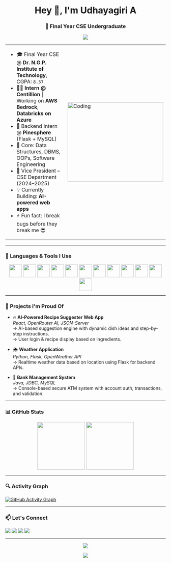 <h1 align="center">Hey 👋, I'm Udhayagiri A</h1>
<h3 align="center">🚀 Final Year CSE Undergraduate </h3>

<p align="center">
  <img src="https://readme-typing-svg.herokuapp.com?font=Fira+Code&duration=3000&pause=1000&color=FF61F6&center=true&vCenter=true&width=435&lines=On+a+journey+of+constant+learning+and+tech+discovery;Let's+build+something+awesome!" />
</p>

<table>
  <tr>
    <td>

- 🎓 Final Year CSE @ **Dr. N.G.P. Institute of Technology**, CGPA: `8.57`  
- 🧑‍💼 **Intern @ Centillion** | Working on **AWS Bedrock**, **Databricks on Azure**  
- 🔧 Backend Intern @ **Pinesphere** (Flask + MySQL)  
- 🧠 Core: Data Structures, DBMS, OOPs, Software Engineering  
- 🤝 Vice President – CSE Department (2024–2025)  
- 💡 Currently Building: **AI-powered web apps**  
- ⚡ Fun fact: I break bugs before they break me 😎

</td>
    <td>
      <img align="center" alt="Coding" width="300" height="250" src="https://media.giphy.com/media/qgQUggAC3Pfv687qPC/giphy.gif" />
    </td>
  </tr>
</table>

---

### 🧠 Languages & Tools I Use

<div align="center">
  <img src="https://cdn.jsdelivr.net/gh/devicons/devicon/icons/java/java-original.svg" height="40" />
  <img src="https://cdn.jsdelivr.net/gh/devicons/devicon/icons/python/python-original.svg" height="40" />
  <img src="https://cdn.jsdelivr.net/gh/devicons/devicon/icons/html5/html5-original.svg" height="40" />
  <img src="https://cdn.jsdelivr.net/gh/devicons/devicon/icons/css3/css3-original.svg" height="40" />
  <img src="https://cdn.jsdelivr.net/gh/devicons/devicon/icons/javascript/javascript-original.svg" height="40" />
  <img src="https://cdn.jsdelivr.net/gh/devicons/devicon/icons/react/react-original.svg" height="40" />
  <img src="https://cdn.jsdelivr.net/gh/devicons/devicon/icons/flask/flask-original.svg" height="40" />
  <img src="https://cdn.jsdelivr.net/gh/devicons/devicon/icons/mysql/mysql-original.svg" height="40" />
  <img src="https://cdn.jsdelivr.net/gh/devicons/devicon/icons/git/git-original.svg" height="40" />
  <img src="https://cdn.jsdelivr.net/gh/devicons/devicon/icons/github/github-original.svg" height="40" />
  <img src="https://cdn.jsdelivr.net/gh/devicons/devicon/icons/azure/azure-original.svg" height="40" />
  <img src="https://cdn.jsdelivr.net/gh/devicons/devicon/icons/amazonwebservices/amazonwebservices-original.svg" height="40" />
</div>

---

### 🚀 Projects I'm Proud Of

- 🔥 **AI-Powered Recipe Suggester Web App**  
  *React, OpenRouter AI, JSON-Server*  
  → AI-based suggestion engine with dynamic dish ideas and step-by-step instructions.  
  → User login & recipe display based on ingredients.

- 🌦️ **Weather Application**  
  *Python, Flask, OpenWeather API*  
  → Realtime weather data based on location using Flask for backend APIs.

- 🏦 **Bank Management System**  
  *Java, JDBC, MySQL*  
  → Console-based secure ATM system with account auth, transactions, and validation.

---

### 📊 GitHub Stats

<div align="center">
  <img src="https://github-readme-stats.vercel.app/api?username=Udhayagiri-A&show_icons=true&theme=tokyonight&hide=issues&count_private=true" height="150" />
  <img src="https://github-readme-stats.vercel.app/api/top-langs/?username=Udhayagiri-A&layout=compact&theme=tokyonight" height="150"/>
</div>

---

### 🔍 Activity Graph

[![GitHub Activity Graph](https://github-readme-activity-graph.vercel.app/graph?username=Udhayagiri-A&bg_color=0d1117&color=58a6ff&line=51f565&point=ffffff&area=true&hide_border=true)](https://github.com/ashutosh00710/github-readme-activity-graph)

---

### 📫 Let's Connect

<p align="left">
  <a href="mailto:udhayaigirayavu@gmail.com"><img src="https://img.shields.io/badge/Gmail-D14836?style=for-the-badge&logo=gmail&logoColor=white"/></a>
  <a href="https://www.linkedin.com/in/your-linkedin-profile"><img src="https://img.shields.io/badge/LinkedIn-blue?style=for-the-badge&logo=linkedin&logoColor=white"/></a>
  <a href="https://github.com/Udhayagiri-A"><img src="https://img.shields.io/badge/GitHub-171515?style=for-the-badge&logo=github&logoColor=white"/></a>
  <a href="https://leetcode.com/your-leetcode"><img src="https://img.shields.io/badge/LeetCode-FFA116?style=for-the-badge&logo=leetcode&logoColor=white"/></a>
</p>

---

<p align="center">
  <img src="https://komarev.com/ghpvc/?username=Udhayagiri-A&label=Profile+Views&color=blueviolet&style=flat"/>
</p>

<p align="center">
  <img src="https://readme-typing-svg.herokuapp.com?font=Fira+Code&duration=3000&pause=1000&color=FF61F6&center=true&vCenter=true&width=435&lines=Happy+Coding!"/>
</p>

